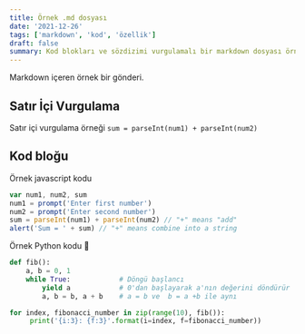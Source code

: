 ```yaml
---
title: Örnek .md dosyası
date: '2021-12-26'
tags: ['markdown', 'kod', 'özellik']
draft: false
summary: Kod blokları ve sözdizimi vurgulamalı bir markdown dosyası örneği
---
```


Markdown içeren örnek bir gönderi.

## Satır İçi Vurgulama

Satır içi vurgulama örneği `sum = parseInt(num1) + parseInt(num2)`

## Kod bloğu

Örnek javascript kodu

```javascript
var num1, num2, sum
num1 = prompt('Enter first number')
num2 = prompt('Enter second number')
sum = parseInt(num1) + parseInt(num2) // "+" means "add"
alert('Sum = ' + sum) // "+" means combine into a string
```

Örnek Python kodu 🐍

```python
def fib():
    a, b = 0, 1
    while True:            # Döngü başlancı
        yield a            # 0'dan başlayarak a'nın değerini döndürür
        a, b = b, a + b    # a = b ve  b = a +b ile aynı 

for index, fibonacci_number in zip(range(10), fib()):
     print('{i:3}: {f:3}'.format(i=index, f=fibonacci_number))
```
